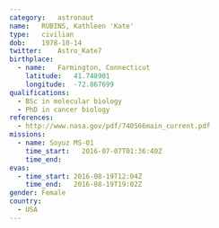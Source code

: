 ```yaml
---
category:	astronaut
name:	RUBINS, Kathleen 'Kate'
type:	civilian
dob:	1978-10-14
twitter:	Astro_Kate7
birthplace:
  - name:	Farmington, Connecticut
    latitude:	41.748901
    longitude:	-72.867699
qualifications:
  - BSc in molecular biology
  - PhD in cancer biology
references:
  - http://www.nasa.gov/pdf/740566main_current.pdf
missions:
  - name: Soyuz MS-01
    time_start:   2016-07-07T01:36:40Z
    time_end:     
evas:
  - time_start: 2016-08-19T12:04Z
    time_end:   2016-08-19T19:02Z
gender:	Female
country:
  - USA
---
```


